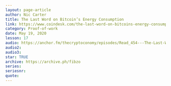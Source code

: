 ```yaml
---
layout: page-article
author: Nic Carter
title: The Last Word on Bitcoin’s Energy Consumption
link: https://www.coindesk.com/the-last-word-on-bitcoins-energy-consumption
category: Proof-of-work
date: May 19, 2020
lesson: 17
audio: https://anchor.fm/thecryptoconomy/episodes/Read_454---The-Last-Word-on-Bitcoins-Energy-Consumption-Nic-Carter-ellq8h
audio2: 
audio3: 
star: TRUE
archive: https://archive.ph/fibzo
series: 
seriesnr: 
quote: 
---
```

